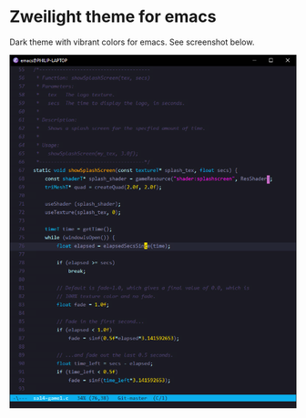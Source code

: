 # Zweilight theme for emacs

Dark theme with vibrant colors for emacs. See screenshot below.

<img alt="" src="screenshots/screenshot0.png" />
